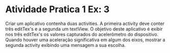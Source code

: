 # Atividade Pratica 1 Ex: 3
Criar um aplicativo contenha duas activities. A primeira activity deve conter três editTex's e a segunda
um textView. O objetivo deste aplicativo é exibir nos três editTex's os valores capturados do
acelerômetro do dispositivo. Quando houver uma aceleração significativa em algum dos eixos, mostrar a
segunda activity exibindo uma mensagem a sua escolha.
